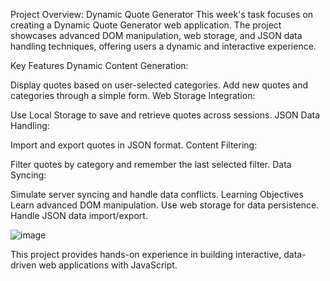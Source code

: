 Project Overview: Dynamic Quote Generator
This week's task focuses on creating a Dynamic Quote Generator web application. The project showcases advanced DOM manipulation, web storage, and JSON data handling techniques, offering users a dynamic and interactive experience.

Key Features
Dynamic Content Generation:

Display quotes based on user-selected categories.
Add new quotes and categories through a simple form.
Web Storage Integration:

Use Local Storage to save and retrieve quotes across sessions.
JSON Data Handling:

Import and export quotes in JSON format.
Content Filtering:

Filter quotes by category and remember the last selected filter.
Data Syncing:

Simulate server syncing and handle data conflicts.
Learning Objectives
Learn advanced DOM manipulation.
Use web storage for data persistence.
Handle JSON data import/export.




![image](https://github.com/user-attachments/assets/88a3809e-a32f-4b7e-bc97-b688b9003d9a)










This project provides hands-on experience in building interactive, data-driven web applications with JavaScript.